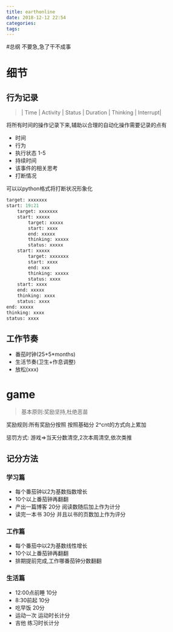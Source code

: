 ```yaml
---
title: earthonline
date: 2018-12-12 22:54
categories: 
tags: 
---
```

#总纲
不要急,急了干不成事

# 细节
## 行为记录
> | Time | Activity | Status | Duration | Thinking | Interrupt|

将所有时间的操作记录下来,辅助以合理的自动化操作需要记录的点有
* 时间
* 行为
* 执行状态 1-5
* 持续时间
* 该事件的相关思考
* 打断情况

可以以python格式将打断状况形象化

```python
target: xxxxxxx
start: 19:21
    target: xxxxxxx
    start: xxxxx
        target: xxxxx
        start: xxxx
        end: xxxxx
        thinking: xxxxx
        status: xxxxx
    start: xxxxx
        target: xxxxxxx
        start: xxxx
        end: xxx
        thinking: xxxxx
        status: xxxx
    start: xxxx
    end: xxxxx
    thinking: xxxx
    status: xxxx
end: xxxxx
thinking: xxxx
status: xxxx
```
## 工作节奏
* 番茄时钟(25+5*months)
* 生活节奏(卫生+作息调整)
* 放松(xxx)

# game
>基本原则:奖励坚持,杜绝恶苗

奖励规则:所有奖励分按照 按照基础分 2^cnt的方式向上累加

惩罚方式: 游戏=>当天分数清空,2次本周清空,依次类推

## 记分方法
### 学习篇
* 每个番茄钟以2为基数指数增长
* 10个以上番茄钟再翻翻
* 产出一篇博客 20分 阅读数随后加上作为计分
* 读完一本书 30分 并且以书的页数加上作为评分

### 工作篇
* 每个番茄中以2为基数线性增长
* 10个以上番茄钟再翻翻
* 排期提前完成,工作哪番茄钟分数翻翻

### 生活篇
* 12:00点前睡 10分
* 8:30前起 10分
* 吃早饭 20分
* 运动一次 运动时长计分
* 吉他 练习时长计分




